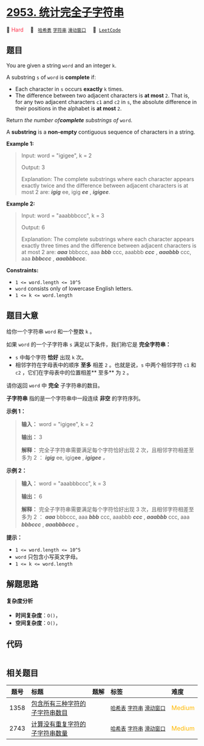 # [2953. 统计完全子字符串](https://leetcode.com/problems/count-complete-substrings)

🔴 <font color=#ff334b>Hard</font>&emsp; 🔖&ensp; [`哈希表`](/leetcode/outline/tag/hash-table.md) [`字符串`](/leetcode/outline/tag/string.md) [`滑动窗口`](/leetcode/outline/tag/sliding-window.md)&emsp; 🔗&ensp;[`LeetCode`](https://leetcode.com/problems/count-complete-substrings)


## 题目

You are given a string `word` and an integer `k`.

A substring `s` of `word` is **complete** if:

  * Each character in `s` occurs **exactly** `k` times.
  * The difference between two adjacent characters is **at most** `2`. That is, for any two adjacent characters `c1` and `c2` in `s`, the absolute difference in their positions in the alphabet is **at most** `2`.

Return _the number of**complete** substrings of_ `word`.

A **substring** is a **non-empty** contiguous sequence of characters in a
string.



**Example 1:**

> Input: word = "igigee", k = 2
> 
> Output: 3
> 
> Explanation: The complete substrings where each character appears exactly twice and the difference between adjacent characters is at most 2 are: _**igig**_ ee, igig _**ee**_ , _**igigee**_.

**Example 2:**

> Input: word = "aaabbbccc", k = 3
> 
> Output: 6
> 
> Explanation: The complete substrings where each character appears exactly three times and the difference between adjacent characters is at most 2 are: **_aaa_** bbbccc, aaa _**bbb**_ ccc, aaabbb _**ccc**_ , **_aaabbb_** ccc, aaa _**bbbccc**_ , _**aaabbbccc**_.

**Constraints:**

  * `1 <= word.length <= 10^5`
  * `word` consists only of lowercase English letters.
  * `1 <= k <= word.length`


## 题目大意

给你一个字符串 `word` 和一个整数 `k` 。

如果 `word` 的一个子字符串 `s` 满足以下条件，我们称它是 **完全字符串：**

  * `s` 中每个字符 **恰好**  出现 `k` 次。
  * 相邻字符在字母表中的顺序 **至多**  相差 `2` 。也就是说，`s` 中两个相邻字符 `c1` 和 `c2` ，它们在字母表中的位置相差**  至多** 为 `2` 。

请你返回 `word` 中 **完全**  子字符串的数目。

**子字符串**  指的是一个字符串中一段连续 **非空**  的字符序列。



**示例 1：**

> 
> 
> 
> 
> 
> **输入：** word = "igigee", k = 2
> 
> **输出：** 3
> 
> **解释：** 完全子字符串需要满足每个字符恰好出现 2 次，且相邻字符相差至多为 2 ： _**igig**_ ee, igig**ee** , _**igigee**  。_
> 
> 

**示例 2：**

> 
> 
> 
> 
> 
> **输入：** word = "aaabbbccc", k = 3
> 
> **输出：** 6
> 
> **解释：** 完全子字符串需要满足每个字符恰好出现 3 次，且相邻字符相差至多为 2 ： _**aaa**_ bbbccc, aaa _**bbb**_ ccc, aaabbb _**ccc**_ , _**aaabbb**_ ccc, aaa _**bbbccc**_ , _**aaabbbccc**_ 。
> 
> 



**提示：**

  * `1 <= word.length <= 10^5`
  * `word` 只包含小写英文字母。
  * `1 <= k <= word.length`


## 解题思路

#### 复杂度分析

- **时间复杂度**：`O()`，
- **空间复杂度**：`O()`，

## 代码

```javascript

```

## 相关题目

| 题号 | 标题 | 题解 | 标签 | 难度 |
| :------: | :------ | :------: | :------ | :------ |
| 1358 | [包含所有三种字符的子字符串数目](https://leetcode.com/problems/number-of-substrings-containing-all-three-characters) |  |  [`哈希表`](/leetcode/outline/tag/hash-table.md) [`字符串`](/leetcode/outline/tag/string.md) [`滑动窗口`](/leetcode/outline/tag/sliding-window.md) | <font color=#ffb800>Medium</font> |
| 2743 | [计算没有重复字符的子字符串数量](https://leetcode.com/problems/count-substrings-without-repeating-character) |  |  [`哈希表`](/leetcode/outline/tag/hash-table.md) [`字符串`](/leetcode/outline/tag/string.md) [`滑动窗口`](/leetcode/outline/tag/sliding-window.md) | <font color=#ffb800>Medium</font> |

<style>
.blue {
    background-color: #096dd9;
    padding: 0.25rem 0.5rem;
    margin: 0;
    font-size: 0.85em;
    border-radius: 3px;
    color: white;
    font-weight: 500;
}
table th:first-of-type { width: 10%; }
table th:nth-of-type(2) { width: 35%; }
table th:nth-of-type(3) { width: 10%; }
table th:nth-of-type(4) { width: 35%; }
table th:nth-of-type(5) { width: 10%; }
</style>
